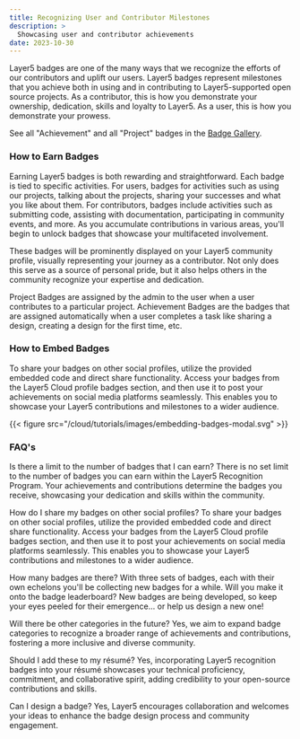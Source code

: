 ```yaml
---
title: Recognizing User and Contributor Milestones
description: >
  Showcasing user and contributor achievements
date: 2023-10-30
---
```



Layer5 badges are one of the many ways that we recognize the efforts of our contributors and uplift our users. Layer5 badges represent milestones that you achieve both in using and in contributing to Layer5-supported open source projects. As a contributor, this is how you demonstrate your ownership, dedication, skills and loyalty to Layer5. As a user, this is how you demonstrate your prowess.

See all "Achievement" and all "Project" badges in the [Badge Gallery](https://badges.layer5.io).

<!-- 
Pending Leaderboard completion
See the badge leaderboard in the [Leaderboard](https://badges.layer5.io/leaderboard). -->

### How to Earn Badges

Earning Layer5 badges is both rewarding and straightforward. Each badge is tied to specific activities. For users, badges for activities such as using our projects, talking about the projects, sharing your successes and what you like about them. For contributors, badges include activities such as submitting code, assisting with documentation, participating in community events, and more. As you accumulate contributions in various areas, you'll begin to unlock badges that showcase your multifaceted involvement.

These badges will be prominently displayed on your Layer5 community profile, visually representing your journey as a contributor. Not only does this serve as a source of personal pride, but it also helps others in the community recognize your expertise and dedication.

Project Badges are assigned by the admin to the user when a user contributes to a particular project. Achievement Badges are the badges that are assigned automatically when a user completes a task like sharing a design, creating a design for the first time, etc.


### How to Embed Badges
To share your badges on other social profiles, utilize the provided embedded code and direct share functionality. Access your badges from the Layer5 Cloud profile badges section, and then use it to post your achievements on social media platforms seamlessly. This enables you to showcase your Layer5 contributions and milestones to a wider audience.

{{< figure src="/cloud/tutorials/images/embedding-badges-modal.svg" >}}

### FAQ's
Is there a limit to the number of badges that I can earn? There is no set limit to the number of badges you can earn within the Layer5 Recognition Program. Your achievements and contributions determine the badges you receive, showcasing your dedication and skills within the community.

How do I share my badges on other social profiles? To share your badges on other social profiles, utilize the provided embedded code and direct share functionality. Access your badges from the Layer5 Cloud profile badges section, and then use it to post your achievements on social media platforms seamlessly. This enables you to showcase your Layer5 contributions and milestones to a wider audience.

How many badges are there? With three sets of badges, each with their own echelons you'll be collecting new badges for a while. Will you make it onto the badge leaderboard? New badges are being developed, so keep your eyes peeled for their emergence... or help us design a new one!

Will there be other categories in the future? Yes, we aim to expand badge categories to recognize a broader range of achievements and contributions, fostering a more inclusive and diverse community.

Should I add these to my résumé? Yes, incorporating Layer5 recognition badges into your résumé showcases your technical proficiency, commitment, and collaborative spirit, adding credibility to your open-source contributions and skills.

Can I design a badge? Yes, Layer5 encourages collaboration and welcomes your ideas to enhance the badge design process and community engagement.
